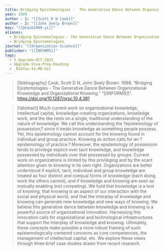```yaml
---
title: Bridging Epistemologies -  The Generative Dance Between Organizational Knowledge and Organizational Knowing
year: 1999
author - 1: "[[Scott D N Cook]]"
author - 2: "[[John Seely Brown]]"
key: "[[@Cook1999-yi]]"
aliases:
  - Bridging Epistemologies - The Generative Dance Between Organizational Knowledge And Organizational Knowing
  - Bridging Epistemologies
journal: "[[Organization Science]]"
publisher: "[[INFORMS]]"
tags:
  - 3_Upgrade-OCT-2023
  - Upgrade-Viva-Prep-Reading
  - _BibTex-to-MD-Git
---
```


> [!bibliography]
> Cook, Scott D N, John Seely Brown. 1999. “Bridging Epistemologies -  The Generative Dance Between Organizational Knowledge and Organizational Knowing.” "[[INFORMS]]". https://doi.org/10.1287/orsc.10.4.381

> [!abstract]
> Much current work on organizational knowledge, intellectual capital, knowledge-creating organizations, knowledge work, and the like rests on a single, traditional understanding of the nature of knowledge. We call this understanding the ?epistemology of possession,? since it treats knowledge as something people possess. Yet, this epistemology cannot account for the knowing found in individual and group practice. Knowing as action calls for an ?epistemology of practice.? Moreover, the epistemology of possession tends to privilege explicit over tacit knowledge, and knowledge possessed by individuals over that possessed by groups. Current work on organizations is limited by this privileging and by the scant attention given to knowing in its own right. Organizations are better understood if explicit, tacit, individual and group knowledge are treated as four distinct and coequal forms of knowledge (each doing work the others cannot), and if knowledge and knowing are seen as mutually enabling (not competing). We hold that knowledge is a tool of knowing, that knowing is an aspect of our interaction with the social and physical world, and that the interplay of knowledge and knowing can generate new knowledge and new ways of knowing. We believe this generative dance between knowledge and knowing is a powerful source of organizational innovation. Harnessing this innovation calls for organizational and technological infrastructures that support the interplay of knowledge and knowing. Ultimately, these concepts make possible a more robust framing of such epistemologically-centered concerns as core competencies, the management of intellectual capital, etc. We explore these views through three brief case studies drawn from recent research.